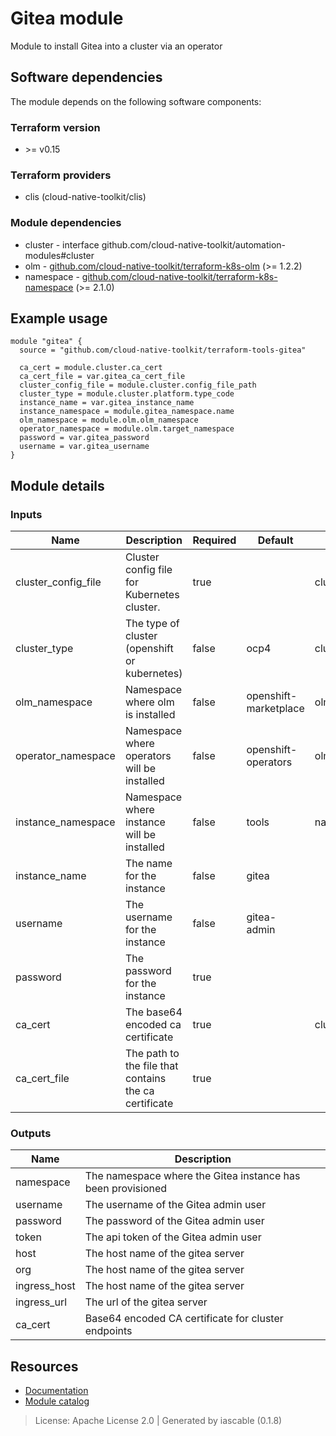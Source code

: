 # Gitea module

Module to install Gitea into a cluster via an operator


## Software dependencies

The module depends on the following software components:

### Terraform version

- \>= v0.15

### Terraform providers


- clis (cloud-native-toolkit/clis)

### Module dependencies


- cluster - interface github.com/cloud-native-toolkit/automation-modules#cluster
- olm - [github.com/cloud-native-toolkit/terraform-k8s-olm](https://github.com/cloud-native-toolkit/terraform-k8s-olm) (>= 1.2.2)
- namespace - [github.com/cloud-native-toolkit/terraform-k8s-namespace](https://github.com/cloud-native-toolkit/terraform-k8s-namespace) (>= 2.1.0)

## Example usage

```hcl
module "gitea" {
  source = "github.com/cloud-native-toolkit/terraform-tools-gitea"

  ca_cert = module.cluster.ca_cert
  ca_cert_file = var.gitea_ca_cert_file
  cluster_config_file = module.cluster.config_file_path
  cluster_type = module.cluster.platform.type_code
  instance_name = var.gitea_instance_name
  instance_namespace = module.gitea_namespace.name
  olm_namespace = module.olm.olm_namespace
  operator_namespace = module.olm.target_namespace
  password = var.gitea_password
  username = var.gitea_username
}

```

## Module details

### Inputs

| Name | Description | Required | Default | Source |
|------|-------------|---------|----------|--------|
| cluster_config_file | Cluster config file for Kubernetes cluster. | true |  | cluster.config_file_path |
| cluster_type | The type of cluster (openshift or kubernetes) | false | ocp4 | cluster.platform.type_code |
| olm_namespace | Namespace where olm is installed | false | openshift-marketplace | olm.olm_namespace |
| operator_namespace | Namespace where operators will be installed | false | openshift-operators | olm.target_namespace |
| instance_namespace | Namespace where instance will be installed | false | tools | namespace.name |
| instance_name | The name for the instance | false | gitea |  |
| username | The username for the instance | false | gitea-admin |  |
| password | The password for the instance | true |  |  |
| ca_cert | The base64 encoded ca certificate | true |  | cluster.ca_cert |
| ca_cert_file | The path to the file that contains the ca certificate | true |  |  |

### Outputs

| Name | Description |
|------|-------------|
| namespace | The namespace where the Gitea instance has been provisioned |
| username | The username of the Gitea admin user |
| password | The password of the Gitea admin user |
| token | The api token of the Gitea admin user |
| host | The host name of the gitea server |
| org | The host name of the gitea server |
| ingress_host | The host name of the gitea server |
| ingress_url | The url of the gitea server |
| ca_cert | Base64 encoded CA certificate for cluster endpoints |

## Resources

- [Documentation](https://operate.cloudnativetoolkit.dev)
- [Module catalog](https://modules.cloudnativetoolkit.dev)

> License: Apache License 2.0 | Generated by iascable (0.1.8)
